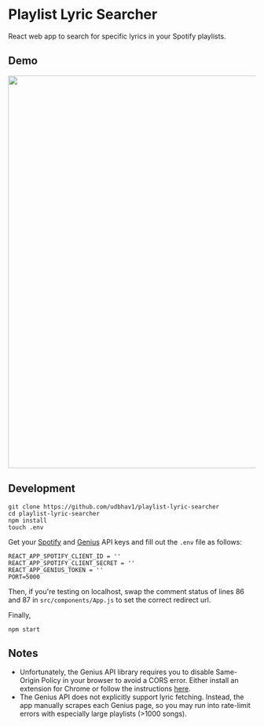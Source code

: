 # Playlist Lyric Searcher

React web app to search for specific lyrics in your Spotify playlists.

## Demo

<!-- ![homepage](./assets/homepage.png) -->
<p align="center">
  <img width="800" src="./assets/playlist-demo.gif">
</p>

## Development

```
git clone https://github.com/udbhav1/playlist-lyric-searcher
cd playlist-lyric-searcher
npm install
touch .env
```
Get your [Spotify](https://developer.spotify.com/dashboard/) and [Genius](https://genius.com/api-clients) API keys and fill out the `.env` file as follows:
```
REACT_APP_SPOTIFY_CLIENT_ID = ''
REACT_APP_SPOTIFY_CLIENT_SECRET = ''
REACT_APP_GENIUS_TOKEN = ''
PORT=5000
```
Then, if you're testing on localhost, swap the comment status of lines 86 and 87 in `src/components/App.js` to set the correct redirect url.

Finally,
```
npm start
```

## Notes

- Unfortunately, the Genius API library requires you to disable Same-Origin Policy in your browser to avoid a CORS error. Either install an extension for Chrome or follow the instructions [here](https://stackoverflow.com/questions/3102819/disable-same-origin-policy-in-chrome).
- The Genius API does not explicitly support lyric fetching. Instead, the app manually scrapes each Genius page, so you may run into rate-limit errors with especially large playlists (>1000 songs).
